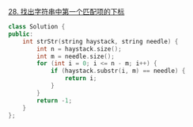 [28. 找出字符串中第一个匹配项的下标](https://leetcode.cn/problems/find-the-index-of-the-first-occurrence-in-a-string/description/)
```cpp
class Solution {
public:
    int strStr(string haystack, string needle) {
        int n = haystack.size();
        int m = needle.size();
        for (int i = 0; i <= n - m; i++) {
            if (haystack.substr(i, m) == needle) {
                return i;
            }
        }
        return -1;
    }
};
```